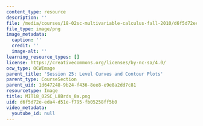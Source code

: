 ```yaml
---
content_type: resource
description: ''
file: /media/courses/18-02sc-multivariable-calculus-fall-2010/d6f5d72eeda4d51ef795fb05258ff5b0_MIT18_02SC_L8Brds_8a.png
file_type: image/png
image_metadata:
  caption: ''
  credit: ''
  image-alt: ''
learning_resource_types: []
license: https://creativecommons.org/licenses/by-nc-sa/4.0/
ocw_type: OCWImage
parent_title: 'Session 25: Level Curves and Contour Plots'
parent_type: CourseSection
parent_uid: 1d647248-9b24-f436-8ee8-e9e8a2dd7c81
resourcetype: Image
title: MIT18_02SC_L8Brds_8a.png
uid: d6f5d72e-eda4-d51e-f795-fb05258ff5b0
video_metadata:
  youtube_id: null
---
```

